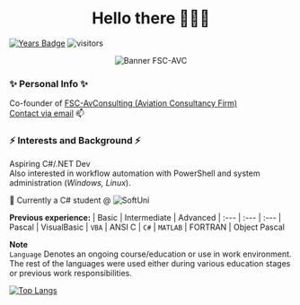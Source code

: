 <h1 align="center">Hello there 👨🏻‍✈️</h1>

[![Years Badge](https://badges.pufler.dev/years/kaiserdmc)](https://badges.pufler.dev)
![visitors](https://visitor-badge.glitch.me/badge?page_id=kaiserdmc)

<p align="center">
  <img src="https://cdn.discordapp.com/attachments/659853809165533186/976122212702650478/Logo_Kris_Banner_kopieren.jpg" alt="Banner FSC-AVC"/>
</p>

### ✨ Personal Info ✨
Co-founder of [FSC-AvConsulting (Aviation Consultancy Firm)](https://fsc-avconsulting.ch)  
[Contact via email](mailto:k.fodor@fsc-avconsulting.ch) 📫 



### ⚡ Interests and Background ⚡
Aspiring C#/.NET Dev  
Also interested in workflow automation with PowerShell and system administration (*Windows, Linux*).  

🔭 Currently a C# student @ ![SoftUni](https://github.com/SoftUni)  

**Previous experience:** 
| Basic | Intermediate | Advanced
| :--- | :--- | :---
| Pascal | VisualBasic | `VBA`
| ANSI C | `C#` | `MATLAB`
| FORTRAN
| Object Pascal

**Note**  
`Language` Denotes an ongoing course/education or use in work environment.  
The rest of the languages were used either during various education stages or previous work responsibilities.

[![Top Langs](https://github-readme-stats.vercel.app/api/top-langs/?username=kaiserdmc&layout=compact)](https://github.com/anuraghazra/github-readme-stats)
<!--
**KaiserDMC/KaiserDMC** is a ✨ _special_ ✨ repository because its `README.md` (this file) appears on your GitHub profile.

Here are some ideas to get you started:

- 🔭 I’m currently working on ...
- 🌱 I’m currently learning ...
- 👯 I’m looking to collaborate on ...
- 🤔 I’m looking for help with ...
- 💬 Ask me about ...
- 📫 How to reach me: ...
- 😄 Pronouns: ...
- ⚡ Fun fact: ...
-->


